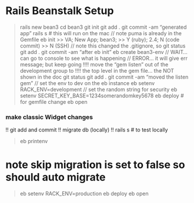 # Rails Beanstalk Setup


> rails new bean3
> cd bean3
> git init
> git add .
> git commit -am “generated app”
> rails s    # this will run on the mac
// note puma is already in the Gemfile
> eb init
	>> VA; New App; bean3; 
	>> Y (ruby); 2.4; N (code commit)
	>> N (SSH)
// note this changed the .gitignore, so
> git status
> git add .
> git commit -am “after eb init”
> eb create bean3-env
// WAIT… can go to console to see what is happening
// ERROR… it will give err message; but keep going
!!!! move the “gem listen” out of the development group to
!!!! the top level in the gem file… the NOT shown in the doc
> git status
> git add .
> git commit -am “moved the listen gem”
// set the env to dev on the eb instance
eb setenv RACK_ENV=development
// set the random string for security
eb setenv SECRET_KEY_BASE=1234somerandomkey5678
eb deploy     # for gemfile change
eb open
### make classic Widget changes ###
!! git add and commit
!! migrate db (locally)
!! rails s # to test locally
> eb printenv
# note skip migration is set to false so should auto migrate
> eb setenv RACK_ENV=production
> eb deploy
> eb open
